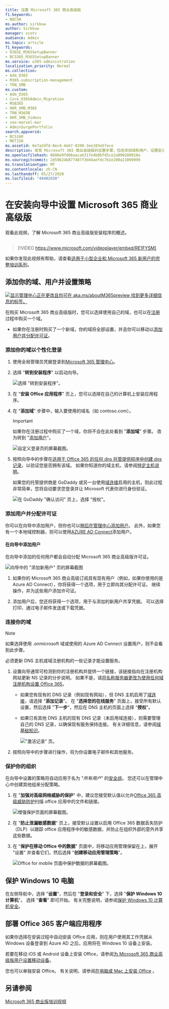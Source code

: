 ```yaml
---
title: 设置 Microsoft 365 商业高级版
f1.keywords:
- NOCSH
ms.author: sirkkuw
author: Sirkkuw
manager: scotv
audience: Admin
ms.topic: article
f1_keywords:
- O365E_M365SetupBanner
- BCS365_M365SetupBanner
ms.service: o365-administration
localization_priority: Normal
ms.collection:
- Adm_O365
- M365-subscription-management
- TRN_SMB
ms.custom:
- Adm_O365
- Core_O365Admin_Migration
- MSB365
- OKR_SMB_M365
- TRN_M365B
- OKR_SMB_Videos
- seo-marvel-mar
- AdminSurgePortfolio
search.appverid:
- BCS160
- MET150
ms.assetid: 6e7a2dfd-8ec4-4eb7-8390-3ee103e5fece
description: 发现 Microsoft 365 商业高级版的设置步骤，包括添加域和用户、设置安全策略等。
ms.openlocfilehash: 6606e9fd66aacab317e4b0bfd5ce2a090208018e
ms.sourcegitcommit: 2d59b24b877487f3b84aefdc7b1e200a21009999
ms.translationtype: MT
ms.contentlocale: zh-CN
ms.lasthandoff: 05/27/2020
ms.locfileid: "44402938"
---
```

# <a name="set-up-microsoft-365-business-premium-in-the-setup-wizard"></a>在安装向导中设置 Microsoft 365 商业高级版

观看此视频，了解 Microsoft 365 商业高级版安装程序的概述。<br><br>

> [!VIDEO https://www.microsoft.com/videoplayer/embed/RE1FYSM] 

如果你发现此视频有帮助，请查看[适用于小型企业和 Microsoft 365 新用户的完整培训系列](https://support.office.com/article/6ab4bbcd-79cf-4000-a0bd-d42ce4d12816)。

## <a name="add-your-domain-users-and-set-up-policies"></a>添加你的域、用户并设置策略

[![显示管理中心正在更改且你可在 aka.ms/aboutM365preview 找到更多详细信息的标签。](../media/m365admincenterchanging.png)](https://docs.microsoft.com/office365/admin/microsoft-365-admin-center-preview)

在购买 Microsoft 365 商业高级版时，您可以选择使用自己的域，也可以在[注册](sign-up.md)过程中购买一个域。

- 如果你在注册时购买了一个新域，你的域将全部设置，并且你可以移动以[添加用户并分配许可证](#add-users-and-assign-licenses)。

### <a name="add-your-domain-to-personalize-sign-in"></a>添加你的域以个性化登录

1. 使用全局管理员凭据登录到[Microsoft 365 管理中心](https://admin.microsoft.com)。 

2. 选择 "**转到安装程序**" 以启动向导。

    ![选择 "转到安装程序"。](../media/gotosetupinadmincenter.png)

3. 在 "**安装 Office 应用程序**" 页上，您可以选择在自己的计算机上安装应用程序。
    
4. 在 "**添加域**" 步骤中，输入要使用的域名（如 contoso.com）。

    > [!IMPORTANT]
    > 如果你在注册过程中购买了一个域，你将不会在此处看到 "**添加域**" 步骤。 改为转到 "[添加用户](#add-users-and-assign-licenses)"。

    ![自定义登录页的屏幕截图。](../media/adddomain.png)

    
4. 按照向导中的步骤在[适用于 Office 365 的任何 dns 托管提供程序中创建 dns 记录](https://docs.microsoft.com/office365/admin/get-help-with-domains/create-dns-records-at-any-dns-hosting-provider)，以验证您是否拥有该域。 如果你知道你的域主机，请参阅[特定主机说明](https://docs.microsoft.com/office365/admin/get-help-with-domains/set-up-your-domain-host-specific-instructions)。

    如果您的托管提供商是 GoDaddy 或另一台使用[域连接](https://docs.microsoft.com/office365/admin/get-help-with-domains/domain-connect)启用的主机，则此过程非常简单，您将自动要求您登录并让 Microsoft 代表你进行身份验证。

    ![在 GoDaddy "确认访问" 页上，选择 "授权"。](../media/godaddyauth.png)

### <a name="add-users-and-assign-licenses"></a>添加用户并分配许可证

你可以在向导中添加用户，但你也可以[稍后在管理中心添加用户](add-users-m365b.md)。 此外，如果您有一个本地域控制器，则可以使用[AZURE AD Connect](https://docs.microsoft.com/azure/active-directory/hybrid/how-to-connect-install-express)添加用户。

#### <a name="add-users-in-the-wizard"></a>在向导中添加用户

在向导中添加的任何用户都会自动分配 Microsoft 365 商业高级版许可证。

![向导中的 "添加新用户" 页的屏幕截图](../media/addnewuserspage.png)

1. 如果你的 Microsoft 365 商业高级订阅具有现有用户（例如，如果你使用的是 Azure AD Connect），你将获得一个选项，用于立即向其分配许可证。 继续操作，并为这些用户添加许可证。

2. 添加用户后，您还将获得一个选项，用于与添加的新用户共享凭据。 可以选择打印、通过电子邮件发送或下载凭据。

### <a name="connect-your-domain"></a>连接你的域

> [!NOTE]
> 如果选择使用 .onmicrosoft 域或使用的 Azure AD Connect 设置用户，则不会看到此步骤。
  
必须更新 DNS 主机或域注册机构的一些记录才能设置服务。
  
1. 设置向导通常可检测到你的注册机构并提供一个链接，该链接指向在注册机构网站更新 NS 记录的分步说明。 如果不是，请[将名称服务器更改为使用任何域注册机构设置 Office 365](https://docs.microsoft.com/microsoft-365/admin/get-help-with-domains/change-nameservers-at-any-domain-registrar)。 

    - 如果您有现有的 DNS 记录（例如现有网站），但 DNS 主机启用了[域连接](https://docs.microsoft.com/office365/admin/get-help-with-domains/domain-connect)，请选择 "**添加记录**"。 在 "**选择您的在线服务**" 页面上，接受所有默认设置，然后选择 "**下一步**"，然后在 DNS 主机的页面上选择 "**授权**"。
    - 如果已有其他 DNS 主机的现有 DNS 记录（未启用域连接），则需要管理自己的 DNS 记录，以确保现有服务保持连接。 有关详细信息，请参阅[域基础知识](https://docs.microsoft.com/office365/admin/get-help-with-domains/dns-basics)。

        !["激活记录" 页。](../media/activaterecords.png)

2. 按照向导中的步骤进行操作，将为你设置电子邮件和其他服务。

### <a name="protect-your-organization"></a>保护你的组织 

在向导中设置的策略将自动应用于名为 "*所有用户*" 的[安全组](https://docs.microsoft.com/office365/admin/create-groups/compare-groups#security-groups)。 您还可以在管理中心中创建其他组来分配策略。

1. 在 "**加强对高级网络威胁的保护**" 中，建议您接受默认值以允许[Office 365 高级威胁防护](https://docs.microsoft.com/microsoft-365/security/office-365-security/office-365-atp)扫描 office 应用中的文件和链接。

    ![增强保护页面的屏幕截图。](../media/increasetreatprotection.png)


2. 在 "**防止泄漏敏感数据**" 页上，接受默认设置以启用 Office 365 数据丢失防护（DLP）以跟踪 office 应用程序中的敏感数据，并防止在组织外部的意外共享这些数据。

3. 在 "**保护在移动 Office 中的数据**" 页面中，将移动应用管理保留在上，展开 "设置" 并查看它们，然后选择 "**创建移动应用管理策略**"。

    ![Office for mobile 页面中保护数据的屏幕截图。](../media/protectdatainmobile.png)


## <a name="secure-windows-10-pcs"></a>保护 Windows 10 电脑

在左侧导航中，选择 "**设置**"，然后在 "**登录和安全**" 下，选择 "**保护 Windows 10 计算机**"。 选择 "**查看**" 即可开始。 有关完整说明，请参阅[保护 Windows 10 计算机安全](secure-win-10-pcs.md)。

## <a name="deploy-office-365-client-apps"></a>部署 Office 365 客户端应用程序

如果你选择在安装过程中自动安装 Office 应用，则在用户使用其工作凭据从 Windows 设备登录到 Azure AD 之后，应用将在 Windows 10 设备上安装。

若要在移动 iOS 或 Android 设备上安装 Office，请参阅[为 Microsoft 365 商业高级版用户设置移动设备](set-up-mobile-devices.md)。

您也可以单独安装 Office。 有关说明，请参阅[在电脑或 Mac 上安装 Office](https://support.office.com/article/4414eaaf-0478-48be-9c42-23adc4716658) 。

## <a name="see-also"></a>另请参阅

[Microsoft 365 商业版培训视频](https://support.office.com/article/6ab4bbcd-79cf-4000-a0bd-d42ce4d12816)
